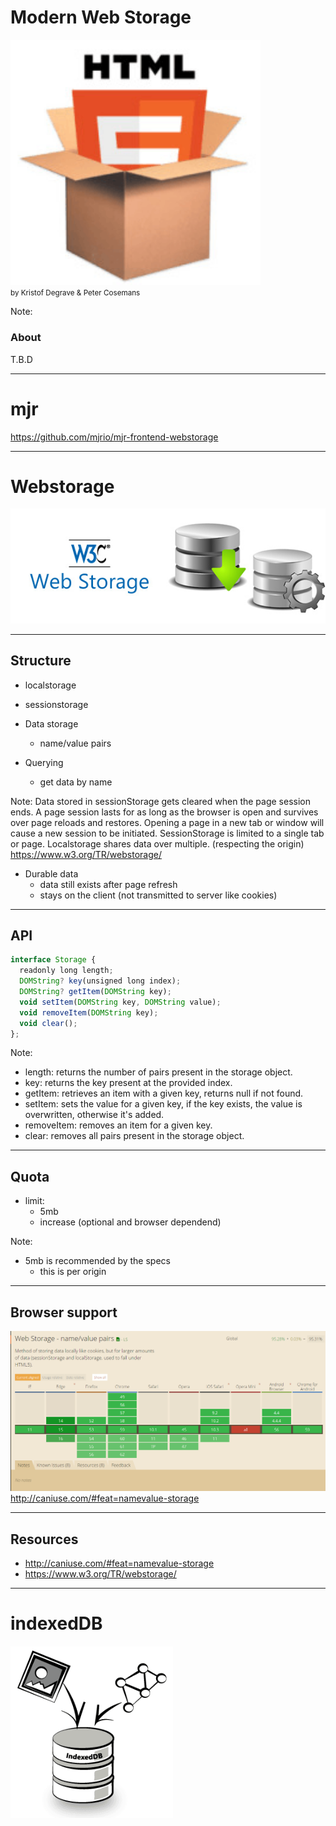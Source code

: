 # Modern Web Storage

<img src="./images/web-storage.png" width="400px" /><br>
<small>by Kristof Degrave & Peter Cosemans </small>

Note:

### About

T.B.D

---

# mjr

https://github.com/mjrio/mjr-frontend-webstorage


---

# Webstorage
<img src="./images/webstorage.jpg" /><br>

----

## Structure

- localstorage
- sessionstorage

- Data storage
    + name/value pairs
- Querying
    + get data by name

Note:
 Data stored in sessionStorage gets cleared when the page session ends. A page session lasts for as long as the browser is open and survives over page reloads and restores. Opening a page in a new tab or window will cause a new session to be initiated.
 SessionStorage is limited to a single tab or page. Localstorage shares data over multiple. (respecting the origin)
 https://www.w3.org/TR/webstorage/

- Durable data
    + data still exists after page refresh
    + stays on the client (not transmitted to server like cookies)
    
----

## API

```js
interface Storage {
  readonly long length;
  DOMString? key(unsigned long index);
  DOMString? getItem(DOMString key);
  void setItem(DOMString key, DOMString value);
  void removeItem(DOMString key);
  void clear();
};
```
Note:
- length: returns the number of pairs present in the storage object.
- key: returns the key present at the provided index.
- getItem: retrieves an item with a given key, returns null if not found.
- setItem: sets the value for a given key, if the key exists, the value is overwritten, otherwise it's added.
- removeItem: removes an item for a given key.
- clear: removes all pairs present in the storage object.

----

## Quota

- limit:
    + 5mb 
    + increase (optional and browser dependend)

Note:
- 5mb is recommended by the specs 
    + this is per origin

----

## Browser support

<img src="./images/webstorage-support.png" /><br>
<a href="http://caniuse.com/#feat=namevalue-storage" target="_blank">http://caniuse.com/#feat=namevalue-storage</a>
<!--<iframe src="http://caniuse.com/#feat=namevalue-storage" width="1000px" height="600px;" onerror="alert('error')" ></iframe>-->

----

## Resources

- http://caniuse.com/#feat=namevalue-storage
- https://www.w3.org/TR/webstorage/

---

# indexedDB
<img src="./images/indexeddb.png" /><br>

